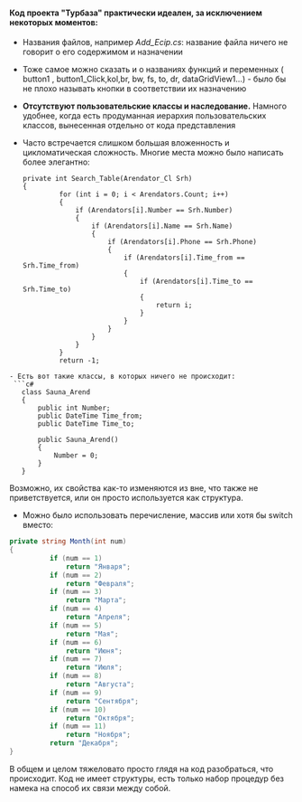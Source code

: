  
#### Код проекта "Турбаза" практически идеален, за исключением некоторых моментов: 

 - Названия файлов, например _Add_Ecip.cs_: название файла ничего не
   говорит о его содержимом и назначении
 - Тоже самое можно сказать и о названиях  функций и
   переменных ( button1 , button1_Click,kol,br, bw, fs, to, dr,
   dataGridView1...) - было бы не плохо называть
   кнопки в соответствии их назначению
 - __Отсутствуют пользовательские классы и наследование.__ Намного
   удобнее, когда есть продуманная иерархия пользовательских классов,
   вынесенная отдельно от кода представления
 - Часто встречается слишком большая вложенность и цикломатическая
   сложность. Многие места можно было написать более элегантно: 

   ```
   private int Search_Table(Arendator_Cl Srh)
   {
            for (int i = 0; i < Arendators.Count; i++)
            {
                if (Arendators[i].Number == Srh.Number)
                {
                    if (Arendators[i].Name == Srh.Name)
                    {
                        if (Arendators[i].Phone == Srh.Phone)
                        {
                            if (Arendators[i].Time_from == Srh.Time_from)
                            {
                                if (Arendators[i].Time_to == Srh.Time_to)
                                {
                                    return i;
                                }
                            }
                        }
                    }
                }
            }
            return -1;
 ```
 - Есть вот такие классы, в которых ничего не происходит: 
  ```c#
    class Sauna_Arend
    {
        public int Number;
        public DateTime Time_from;
        public DateTime Time_to;
        
        public Sauna_Arend()
        {
            Number = 0;
        }
    }
  ```
  Возможно, их свойства как-то изменяются из вне, что также не
  приветствуется, или он просто используется как структура. 
 - Можно было использовать перечисление, массив или хотя бы switch вместо: 
  ```c#
  private string Month(int num)
  {
            if (num == 1)
                return "Января";
            if (num == 2)
                return "Февраля";
            if (num == 3)
                return "Марта";
            if (num == 4)
                return "Апреля";
            if (num == 5)
                return "Мая";
            if (num == 6)
                return "Июня";
            if (num == 7)
                return "Июля";
            if (num == 8)
                return "Августа";
            if (num == 9)
                return "Сентября";
            if (num == 10)
                return "Октября";
            if (num == 11)
                return "Ноября";
            return "Декабря";
  }
  ```


 В общем и целом тяжеловато просто глядя на код разобраться, что
 происходит. Код не имеет структуры, есть только набор процедур без
 намека на способ их связи между собой. 
